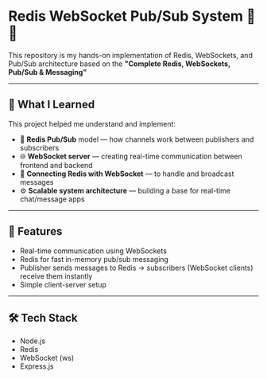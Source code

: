 # Redis WebSocket Pub/Sub System 🔴🌐

This repository is my hands-on implementation of Redis, WebSockets, and Pub/Sub architecture based on the **"Complete Redis, WebSockets, Pub/Sub & Messaging"** 

---

## 📌 What I Learned

This project helped me understand and implement:

- 🔁 **Redis Pub/Sub** model — how channels work between publishers and subscribers
- 🌐 **WebSocket server** — creating real-time communication between frontend and backend
- 🔧 **Connecting Redis with WebSocket** — to handle and broadcast messages
- ⚙️ **Scalable system architecture** — building a base for real-time chat/message apps

---

## 🚀 Features

- Real-time communication using WebSockets
- Redis for fast in-memory pub/sub messaging
- Publisher sends messages to Redis → subscribers (WebSocket clients) receive them instantly
- Simple client-server setup

---

## 🛠️ Tech Stack

- Node.js
- Redis
- WebSocket (ws)
- Express.js




